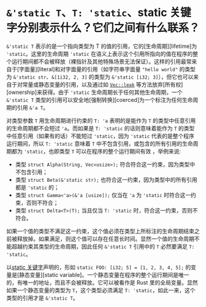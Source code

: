 # `&'static T`、`T: 'static`、static 关键字分别表示什么？它们之间有什么联系？

`&'static T` 表示的是一个指向类型为 T 的值的引用，它的[生命周期][lifetime]为 `'static`。这里的生命周期 `'static` 在语义上表示这个引用所指向的值在程序的整个运行期间都不会被释放（裸指针及其他特殊场景无法保证）。这样的引用最常来自于[字面量][literal]和对字面量的引用（如字符串字面量 `"hello world"` 的类型为 `&'static str`、`&[1i32, 2, 3]` 的类型为 `&'static [i32; 3]`），但它也可以来自于对常量或静态变量的引用，以及通过如 [`Vec::leak`] 等方法放弃[所有权][ownership]来获得。由于 `'static` 生命周期长于任何其他生命周期，一个 `&'static T` 类型的引用可以安全地[强制转换][coerced]为一个标注为任何生命周期的引用 `&'a T`。

对类型参数 `T` 用生命周期进行约束的 `T: 'a` 表明的是能作为 `T` 的类型中任意引用的生命周期都不会短过 `'a`。而如果是 `T: 'static` 的话则意味着能作为 `T` 的类型中任意引用（如果有的话）不能短过 `'static`，因为 `'static` 代表的是整个程序运行期间，所以 `T: 'static` 意味着 `T` 中不包含引用，或包含的所有引用的生命周期都为 `'static`，也即类型 `T` 可以在程序的整个运行期间有效 ，举例来说:

- 类型 `struct Alpha(String, Vec<usize>);` 符合符合这一约束，因为类型中不包含引用；
- 类型 `struct Beta(&'static str);` 也符合这一约束，因为类型中的所有引用都是 `'static` 的；
- 类型 `struct Gamma<'a>(&'a [usize]);` 仅当在 `'a` 为 `'static` 时符合这一约束，否则不符合；
- 类型 `struct Delta<T>(T);` 当且仅当 `T: 'static` 时，符合这一约束，否则不符合。

如果一个值的类型不满足这一约束，这个值必须在类型上所标注的生命周期结束之前被释放掉。如果满足，则这个值可以存在任意长时间。显然一个值的生命周期不能超越约束其类型的生命周期，因此任何 `&'static T` 引用中的 `T` 必然要满足 `T: 'static`。

以[static 关键字][ref]声明的，形如 `static FOO: [i32; 5] = [1, 2, 3, 4, 5];` 的变量是[静态变量][static variable]。一个静态变量在程序的整个运行期间是唯一的，有唯一的地址，而且不会被释放。它可以被看作是 Rust 里的全局变量。显然如果一个静态变量的类型为 `T`，这个类型必须满足 `T: 'static`，如此一来，这个类型的引用才是 `&'static T`。

[ref]: https://doc.rust-lang.org/stable/std/keyword.static.html
[`Vec::leak`]: https://doc.rust-lang.org/std/vec/struct.Vec.html#method.leak
